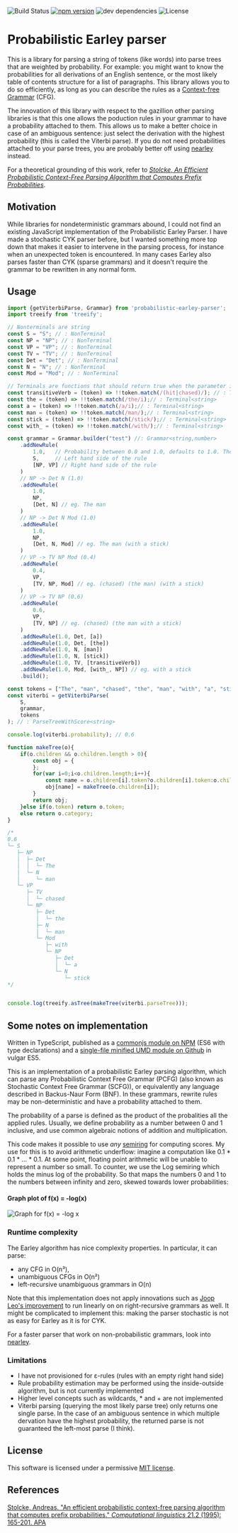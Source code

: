 ![Build Status](https://travis-ci.org/digitalheir/probabilistic-earley-parser-javascript.svg?branch=master)
[![npm version](https://badge.fury.io/js/probabilistic-earley-parser.svg)](https://badge.fury.io/js/probabilistic-earley-parser)
![dev dependencies](https://img.shields.io/david/dev/digitalheir/probabilistic-earley-parser-javascript.svg)
![License](https://img.shields.io/npm/l/probabilistic-earley-parser.svg)

# Probabilistic Earley parser

This is a library for parsing a string of tokens (like words) into parse trees that are weighted by probability. For example: you might want to know the probabilities for all derivations of an English sentence, or the most likely table of contents structure for a list of paragraphs. This library allows you to do so efficiently, as long as you can describe the rules as a [Context-free Grammar](https://en.wikipedia.org/wiki/Context-free_grammar) (CFG).

The innovation of this library with respect to the gazillion other parsing libraries is that this one allows the poduction rules in your grammar to have a probability attached to them. This allows us to make a better choice in case of an ambiguous sentence: just select the derivation with the highest probability (this is called the Viterbi parse).  If you do not need probabilities attached to your parse trees, you are probably better off using [nearley](http://nearley.js.org) instead.

For a theoretical grounding of this work, refer to [*Stolcke, An Efficient Probabilistic Context-Free
           Parsing Algorithm that Computes Prefix
           Probabilities*](http://www.aclweb.org/anthology/J95-2002).
  
## Motivation
While libraries for nondeterministic grammars abound, I could not find an existing JavaScript
implementation of the Probabilistic Earley Parser. I have made a stochastic CYK parser before, but I wanted something
more top down that makes it easier to intervene in the parsing process,
for instance when an unexpected token is encountered. 
In many cases Earley also parses faster than CYK (sparse grammars) and it doesn't require the grammar to be 
rewritten in any normal form.
   
## Usage
````javascript
import {getViterbiParse, Grammar} from 'probabilistic-earley-parser';
import treeify from 'treeify';

// Nonterminals are string
const S = "S"; // : NonTerminal 
const NP = "NP"; // : NonTerminal 
const VP = "VP"; // : NonTerminal 
const TV = "TV"; // : NonTerminal 
const Det = "Det"; // : NonTerminal 
const N = "N"; // : NonTerminal 
const Mod = "Mod"; // : NonTerminal 

// Terminals are functions that should return true when the parameter is of given type
const transitiveVerb = (token) => !!token.match(/(hit|chased)/); // : Terminal<string>
const the = (token) => !!token.match(/the/i);// : Terminal<string> 
const a = (token) => !!token.match(/a/i);// : Terminal<string> 
const man = (token) => !!token.match(/man/);// : Terminal<string> 
const stick = (token) => !!token.match(/stick/);// : Terminal<string> 
const with_ = (token) => !!token.match(/with/);// : Terminal<string> 

const grammar = Grammar.builder("test") //: Grammar<string,number> 
    .addNewRule(
        1.0,   // Probability between 0.0 and 1.0, defaults to 1.0. The builder takes care of converting it to the semiring element
        S,     // Left hand side of the rule
        [NP, VP] // Right hand side of the rule
    )
    // NP -> Det N (1.0)
    .addNewRule(
        1.0,
        NP,
        [Det, N] // eg. The man
    )
    // NP -> Det N Mod (1.0)
    .addNewRule(
        1.0,
        NP,
        [Det, N, Mod] // eg. The man (with a stick)
    )
    // VP -> TV NP Mod (0.4)
    .addNewRule(
        0.4,
        VP,
        [TV, NP, Mod] // eg. (chased) (the man) (with a stick)
    )
    // VP -> TV NP (0.6)
    .addNewRule(
        0.6,
        VP,
        [TV, NP] // eg. (chased) (the man with a stick)
    )
    .addNewRule(1.0, Det, [a])
    .addNewRule(1.0, Det, [the])
    .addNewRule(1.0, N, [man])
    .addNewRule(1.0, N, [stick])
    .addNewRule(1.0, TV, [transitiveVerb])
    .addNewRule(1.0, Mod, [with_, NP]) // eg. with a stick
    .build();

const tokens = ["The", "man", "chased", "the", "man", "with", "a", "stick"];
const viterbi = getViterbiParse(
    S,
    grammar,
    tokens
); // : ParseTreeWithScore<string>

console.log(viterbi.probability); // 0.6

function makeTree(o){
    if(o.children && o.children.length > 0){
        const obj = {
        };
        for(var i=0;i<o.children.length;i++){
            const name = o.children[i].token?o.children[i].token:o.children[i].category;
            obj[name] = makeTree(o.children[i]);
        }
        return obj;
    }else if(o.token) return o.token;
    else return o.category;
}

/*
0.6
└─ S
   ├─ NP
   │  ├─ Det
   │  │  └─ The
   │  └─ N
   │     └─ man
   └─ VP
      ├─ TV
      │  └─ chased
      └─ NP
         ├─ Det
         │  └─ the
         ├─ N
         │  └─ man
         └─ Mod
            ├─ with
            └─ NP
               ├─ Det
               │  └─ a
               └─ N
                  └─ stick
*/


console.log(treeify.asTree(makeTree(viterbi.parseTree)));

````

## Some notes on implementation

Written in TypeScript, published as a [commonjs module on NPM](https://www.npmjs.com/package/probabilistic-earley-parser) (ES6 with type declarations) and a [single-file minified UMD module on Github](https://github.com/digitalheir/probabilistic-earley-parser-javascript/releases) in vulgar ES5.

This is an implementation of a probabilistic Earley parsing algorithm, which can parse any Probabilistic Context Free Grammar (PCFG) (also
known as Stochastic Context Free Grammar (SCFG)),
or equivalently any language described in Backus-Naur Form (BNF). In these grammars, 
rewrite rules may be non-deterministic and have a probability attached to them.

The probability of a parse is defined as the product of the probalities all the applied rules. Usually,
we define probability as a number between 0 and 1 inclusive, and use common algebraic notions of addition and
multiplication.

This code makes it possible to use *any* [semiring](https://en.wikipedia.org/wiki/Semiring) for computing
scores. My use for this is to avoid arithmetic underflow: imagine a computation like 0.1 * 0.1 * ... * 0.1.
At some point, floating point arithmetic will be unable to represent a number so small. To counter, we use the Log
semiring which holds the minus log of the probability. So that maps the numbers 0 and 1 to the numbers
between infinity and zero, skewed towards lower probabilities:

#### Graph plot of f(x) = -log(x)

![Graph for f(x) = -log x](https://leibniz.cloudant.com/assets/_design/ddoc/graph%20for%20-log%20x.PNG)


### Runtime complexity
The Earley algorithm has nice complexity properties. In particular, it can
parse:

* any CFG in O(n³), 
* unambiguous CFGs in O(n²)
* left-recursive unambiguous grammars in O(n)

Note that this implementation does not apply innovations such as [Joop Leo's improvement](http://www.sciencedirect.com/science/article/pii/030439759190180A) to run linearly on on right-recursive grammars as well. It might be complicated to implement this: making the parser stochastic is not as easy for Earley as it is for CYK.

For a faster parser that work on non-probabilistic grammars, look into [nearley](nearley.js.org).

### Limitations
* I have not provisioned for ε-rules (rules with an empty right hand side)
* Rule probability estimation may be performed using the inside-outside algorithm, but is not currently implemented
* Higher level concepts such as wildcards, * and + are not implemented
* Viterbi parsing (querying the most likely parse tree) only returns one single parse. In the case of an ambiguous sentence in which multiple dervation have the highest probability, the returned parse is not guaranteed the left-most parse (I think).

## License
This software is licensed under a permissive [MIT license](https://opensource.org/licenses/MIT).

## References
[Stolcke, Andreas. "An efficient probabilistic context-free parsing algorithm that computes prefix probabilities." *Computational linguistics* 21.2 (1995): 165-201.
APA](http://www.aclweb.org/anthology/J95-2002)
